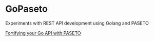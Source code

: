 # GoPaseto
Experiments with REST API development using Golang and PASETO

[Fortifying your Go API with PASETO](https://medium.com/@emiliocliff/fortifying-your-go-api-a-guide-to-secure-authorization-with-paseto-ebe09ed17a52)

